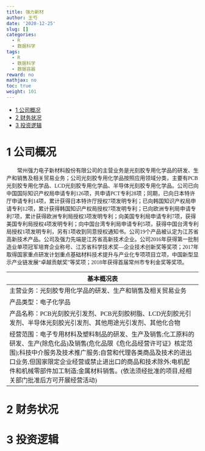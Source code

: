 ```yaml
---
title: 强力新材
author: 王芍
date: '2020-12-25'
slug: []
categories:
  - R
  - 数据科学
tags:
  - R
  - 数据科学
  - 数据容器
reward: no
mathjax: no
toc: true
weight: 101
---
```



-   [1 <font face="思源宋体 CN" >公司概况</font>](#公司概况)
-   [2 <font face="华文中宋" >财务状况</font>](#财务状况)
-   [3 <font face="华文中宋" >投资逻辑</font>](#投资逻辑)

<!--more-->

# 1 <font face="思源宋体 CN" >公司概况</font>

<font face="思源宋体 CN" >
　　常州强力电子新材料股份有限公司的主营业务是光刻胶专用化学品的研发、生产和销售及相关贸易业务；公司光刻胶专用化学品按照应用领域分类，主要有PCB光刻胶专用化学品、LCD光刻胶专用化学品、半导体光刻胶专用化学品。公司已向中国国际知识产权局申请专利126项，共申请PCT专利28项；同期，已向日本特许厅申请专利14项，累计获得日本特许厅授权7项发明专利；已向韩国知识产权局申请专利12项，累计获得韩国知识产权局授权7项发明专利；已向欧洲专利局申请专利7项，累计获得欧洲专利局授权3项发明专利；向美国专利局申请专利7项，获得美国专利局授权4项发明专利；向中国台湾专利局申请专利5项，获得中国台湾专利局授权1项发明专利，另有1项收到同意授权通知书。公司19个产品被认定为江苏省高新技术产品。公司及强力先端是江苏省高新技术企业。公司2016年获得第一批制造业单项冠军培育企业称号、江苏省科学技术奖—企业技术创新奖等奖项；2017年取得国家重点研发计划重点基础材料技术提升与产业化专项项目立项，中国新型显示产业链发展“卓越贡献奖”等奖项；2018年获得首届常州市专利金奖等奖项。</font>

| <font face="思源宋体 CN" >基本概况表 </font>                                                                                                                                                                                                                                                                                                                                   |
|--------------------------------------------------------------------------------------------------------------------------------------------------------------------------------------------------------------------------------------------------------------------------------------------------------------------------------------------------------------------------------|
| <font face="思源宋体 CN" >主营业务：光刻胶专用化学品的研发、生产和销售及相关贸易业务</font>                                                                                                                                                                                                                                                                                    |
| <font face="思源宋体 CN" >产品类型：电子化学品 </font>                                                                                                                                                                                                                                                                                                                         |
| <font face="思源宋体 CN" >产品名称：PCB光刻胶光引发剂、PCB光刻胶树脂、LCD光刻胶光引发剂、半导体光刻胶光引发剂、其他用途光引发剂、其他化合物</font>                                                                                                                                                                                                                             |
| <font face="思源宋体 CN" >经营范围：电子专用材料及塑料制品的研发、生产及销售;化工原料的研发、生产(除危化品)及销售(危化品限《危化品经营许可证》核定范围);科技中介服务及技术推广服务;自营和代理各类商品及技术的进出口业务,但国家限定企业经营或禁止进出口的商品和技术除外;电机配件和机械零部件加工制造;金属材料销售。(依法须经批准的项目,经相关部门批准后方可开展经营活动)</font> |

</font>

# 2 <font face="华文中宋" >财务状况</font>

# 3 <font face="华文中宋" >投资逻辑</font>
